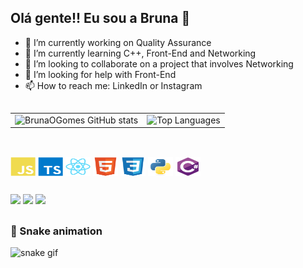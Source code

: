 ## Olá gente!! Eu sou a Bruna 👋

- 🔭 I’m currently working on Quality Assurance  
- 🌱 I’m currently learning C++, Front-End and Networking  
- 👯 I’m looking to collaborate on a project that involves Networking  
- 🤔 I’m looking for help with Front-End  
- 📫 How to reach me: LinkedIn or Instagram  

##

<table>
  <tr>
    <td>
      <img src="https://github-readme-stats.vercel.app/api?username=BrunaOGomes&show_icons=true&theme=dracula" alt="BrunaOGomes GitHub stats" />
    </td>
    <td>
      <img src="https://github-readme-stats.vercel.app/api/top-langs/?username=BrunaOGomes&layout=compact&theme=dracula" alt="Top Languages" />
    </td>
  </tr>
</table>

##

<div style="display: inline_block"><br>
  <img align="center" alt="Bruna-Js" height="30" width="40" src="https://raw.githubusercontent.com/devicons/devicon/master/icons/javascript/javascript-plain.svg">
  <img align="center" alt="Bruna-Ts" height="30" width="40" src="https://raw.githubusercontent.com/devicons/devicon/master/icons/typescript/typescript-plain.svg">
  <img align="center" alt="Bruna-React" height="30" width="40" src="https://raw.githubusercontent.com/devicons/devicon/master/icons/react/react-original.svg">
  <img align="center" alt="Bruna-HTML" height="30" width="40" src="https://raw.githubusercontent.com/devicons/devicon/master/icons/html5/html5-original.svg">
  <img align="center" alt="Bruna-CSS" height="30" width="40" src="https://raw.githubusercontent.com/devicons/devicon/master/icons/css3/css3-original.svg">
  <img align="center" alt="Bruna-Python" height="30" width="40" src="https://raw.githubusercontent.com/devicons/devicon/master/icons/python/python-original.svg">
  <img align="center" alt="Bruna-Csharp" height="30" width="40" src="https://raw.githubusercontent.com/devicons/devicon/master/icons/csharp/csharp-original.svg">
</div> 

##

<div> 
  <a href="https://instagram.com/rafaballerini" target="_blank"><img src="https://img.shields.io/badge/-Instagram-%23E4405F?style=for-the-badge&logo=instagram&logoColor=white"></a>
  <a href="mailto:contatorafaballerini@gmail.com"><img src="https://img.shields.io/badge/-Gmail-%23333?style=for-the-badge&logo=gmail&logoColor=white"></a>
  <a href="https://www.linkedin.com/in/rafaella-ballerini-45875016a" target="_blank"><img src="https://img.shields.io/badge/-LinkedIn-%230077B5?style=for-the-badge&logo=linkedin&logoColor=white"></a> 
</div>

##

### 🐍 Snake animation

![snake gif](https://raw.githubusercontent.com/BrunaOGomes/BrunaOGomes/output/github-contribution-grid-snake.svg)
